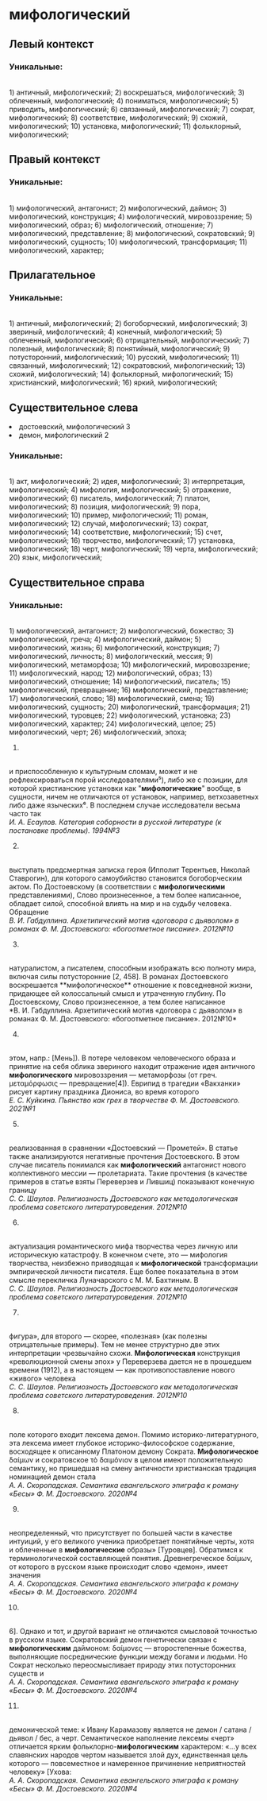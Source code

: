 # мифологический
## Левый контекст

### Уникальные:
<br>1) античный, мифологический; 2) воскрешаться, мифологический; 3) облеченный, мифологический; 4) пониматься, мифологический; 5) приводить, мифологический; 6) связанный, мифологический; 7) сократ, мифологический; 8) соответствие, мифологический; 9) схожий, мифологический; 10) установка, мифологический; 11) фольклорный, мифологический; 

## Правый контекст

### Уникальные:
<br>1) мифологический, антагонист; 2) мифологический, даймон; 3) мифологический, конструкция; 4) мифологический, мировоззрение; 5) мифологический, образ; 6) мифологический, отношение; 7) мифологический, представление; 8) мифологический, сократовский; 9) мифологический, сущность; 10) мифологический, трансформация; 11) мифологический, характер; 

## Прилагательное

### Уникальные:
<br>1) античный, мифологический; 2) богоборческий, мифологический; 3) звериный, мифологический; 4) конечный, мифологический; 5) облеченный, мифологический; 6) отрицательный, мифологический; 7) полезный, мифологический; 8) понятийный, мифологический; 9) потусторонний, мифологический; 10) русский, мифологический; 11) связанный, мифологический; 12) сократовский, мифологический; 13) схожий, мифологический; 14) фольклорный, мифологический; 15) христианский, мифологический; 16) яркий, мифологический; 

## Существительное слева
<li>достоевский, мифологический 3</li>
<li>демон, мифологический 2</li>

### Уникальные:
<br>1) акт, мифологический; 2) идея, мифологический; 3) интерпретация, мифологический; 4) мифология, мифологический; 5) отражение, мифологический; 6) писатель, мифологический; 7) платон, мифологический; 8) позиция, мифологический; 9) пора, мифологический; 10) пример, мифологический; 11) роман, мифологический; 12) случай, мифологический; 13) сократ, мифологический; 14) соответствие, мифологический; 15) счет, мифологический; 16) творчество, мифологический; 17) установка, мифологический; 18) черт, мифологический; 19) черта, мифологический; 20) язык, мифологический; 

## Существительное справа

### Уникальные:
<br>1) мифологический, антагонист; 2) мифологический, божество; 3) мифологический, греча; 4) мифологический, даймон; 5) мифологический, жизнь; 6) мифологический, конструкция; 7) мифологический, личность; 8) мифологический, мессия; 9) мифологический, метаморфоза; 10) мифологический, мировоззрение; 11) мифологический, народ; 12) мифологический, образ; 13) мифологический, отношение; 14) мифологический, писатель; 15) мифологический, превращение; 16) мифологический, представление; 17) мифологический, слово; 18) мифологический, смена; 19) мифологический, сущность; 20) мифологический, трансформация; 21) мифологический, туровцев; 22) мифологический, установка; 23) мифологический, характер; 24) мифологический, целое; 25) мифологический, черт; 26) мифологический, эпоха; 


1.
<br>и
  приспособленную к культурным сломам, может и не рефлексироваться порой
  исследователями⁵), либо же с позиции, для которой христианские установки
  как "**мифологические**" вообще, в сущности, ничем не отличаются от
  установок, например, ветхозаветных либо даже языческих⁶. В последнем
  случае исследователи весьма часто так
<br> *И. А. Есаулов. Категория соборности в русской литературе (к постановке проблемы). 1994№3* 

2.
<br>  выступать предсмертная записка героя (Ипполит Терентьев, Николай
    Ставрогин), для которого самоубийство становится богоборческим актом. По Достоевскому (в соответствии с **мифологическими**
    представлениями), Слово произнесенное, а тем более написанное,
    обладает силой, способной влиять на мир и на судьбу человека.
    Обращение
<br> *В. И. Габдуллина. Архетипический мотив «договора с дьяволом» в романах Ф. М. Достоевского: «богоотметное писание». 2012№10* 

3.
<br>
    натуралистом, а писателем, способным изображать всю полноту мира,
    включая силы потусторонние [2, 458].
    В романах Достоевского воскрешается **мифологическое** отношение к
    повседневной жизни, придающее ей колоссальный смысл и утраченную
    глубину. По Достоевскому, Слово произнесенное, а тем более написанное
<br> *В. И. Габдуллина. Архетипический мотив «договора с дьяволом» в романах Ф. М. Достоевского: «богоотметное писание». 2012№10* 

4.
<br> этом, напр.:
  [Мень]). В потере человеком человеческого образа и принятие на себя
  облика звериного находит отражение идея античного **мифологического**
  мировоззрения — метаморфозы (от греч. μεταμόρφωσις — превращение[4]).
  Еврипид в трагедии «Вакханки» рисует картину праздника Диониса, во время
  которого 
<br> *Е. С. Куйкина. Пьянство как грех в творчестве Ф. М. Достоевского. 2021№1* 

5.
<br>реализованная в
    сравнении «Достоевский — Прометей». В статье также анализируются
    негативные прочтения Достоевского. В этом случае писатель понимался
    как **мифологический** антагонист нового коллективного мессии —
    пролетариата. Такие прочтения (в качестве примеров в статье взяты
    Переверзев и Лившиц) показывают конечную границу
<br> *С. С. Шаулов. Религиозность Достоевского как методологическая проблема советского литературоведения. 2012№10* 

6.
<br> актуализация
    романтического мифа творчества через личную или историческую
    катастрофу. В конечном счете, это — мифология творчества, неизбежно
    приводящая к **мифологической** трансформации эмпирической личности
    писателя.
    Еще более показательна в этом смысле перекличка Луначарского с М. М.
    Бахтиным. В 
<br> *С. С. Шаулов. Религиозность Достоевского как методологическая проблема советского литературоведения. 2012№10* 

7.
<br> фигура», для второго —
  скорее, «полезная» (как полезны отрицательные примеры).
  Тем не менее структурно две этих интерпретации чрезвычайно схожи.
  **Мифологическая** конструкция «революционной смены эпох» у Переверзева
  дается не в прошедшем времени (1912), а в настоящем — как
  противопоставление нового «живого» человека
<br> *С. С. Шаулов. Религиозность Достоевского как методологическая проблема советского литературоведения. 2012№10* 

8.
<br>поле которого
  входит лексема демон. Помимо историко-литературного, эта лексема имеет
  глубокое историко-философское содержание, восходящее к описанному
  Платоном демону Сократа. **Мифологическое** δαίμων и сократовское
  τὸ δαιμόνιον в целом имеют положительную семантику, но пришедшая на
  смену античности христианская традиция номинацией демон стала
<br> *А. А. Скоропадская. Семантика евангельского эпиграфа к роману «Бесы» Ф. М. Достоевского. 2020№4* 

9.
<br>неопределенный, что присутствует по большей части в качестве
  интуиций, у его великого ученика приобретает понятийные черты, хотя
  и облеченные в **мифологические** образы» [Туровцев].
  Обратимся к терминологической составляющей понятия. Древнегреческое
  δαίμων, от которого в русском языке происходит слово «демон», имеет
  значения
<br> *А. А. Скоропадская. Семантика евангельского эпиграфа к роману «Бесы» Ф. М. Достоевского. 2020№4* 

10.
<br>6]. Однако и тот, и другой вариант не отличаются
  смысловой точностью в русском языке.
  Сократовский демон генетически связан с **мифологическим** даймоном:
  δαίμονες — второстепенные божества, выполняющие посреднические функции
  между богами и людьми. Но Сократ несколько переосмысливает природу этих
  потусторонних существ и
<br> *А. А. Скоропадская. Семантика евангельского эпиграфа к роману «Бесы» Ф. М. Достоевского. 2020№4* 

11.
<br>демонической теме: к Ивану Карамазову является не демон / сатана /
  дьявол / бес, а черт. Семантическое наполнение лексемы «черт» отличается
  ярким фольклорно-**мифологическим** характером: «…у всех славянских народов
  чертом называется злой дух, единственная цель которого — повсеместное и
  намеренное причинение неприятностей человеку» [Ухова: 
<br> *А. А. Скоропадская. Семантика евангельского эпиграфа к роману «Бесы» Ф. М. Достоевского. 2020№4* 

